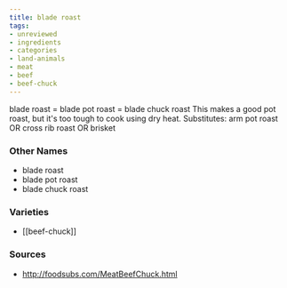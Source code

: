 ```yaml
---
title: blade roast
tags:
- unreviewed
- ingredients
- categories
- land-animals
- meat
- beef
- beef-chuck
---
```

blade roast = blade pot roast = blade chuck roast This makes a good pot roast, but it's too tough to cook using dry heat. Substitutes: arm pot roast OR cross rib roast OR brisket

### Other Names

* blade roast
* blade pot roast
* blade chuck roast

### Varieties

* [[beef-chuck]]

### Sources
* http://foodsubs.com/MeatBeefChuck.html
